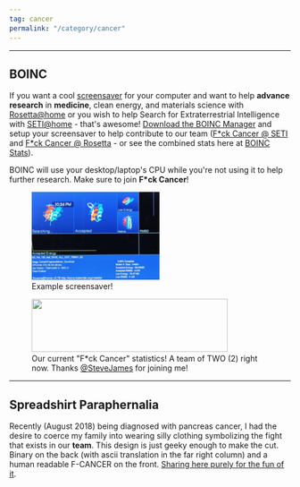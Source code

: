 ```yaml
---
tag: cancer
permalink: "/category/cancer"
---
```


---

## BOINC

<p class="has-drop-cap">If you want a cool <a rel="noreferrer noopener" aria-label=" (opens in a new tab)" href="https://boinc.berkeley.edu/wiki/BOINC_screensaver" target="_blank">screensaver</a> for your computer and want to help <strong>advance</strong> <strong>research</strong> in <strong>medicine</strong>, clean energy, and materials science with <a rel="noreferrer noopener" aria-label=" (opens in a new tab)" href="https://boinc.bakerlab.org/rosetta/" target="_blank">Rosetta@home</a> or you wish to help Search for Extraterrestrial Intelligence with <a rel="noreferrer noopener" aria-label=" (opens in a new tab)" href="https://setiathome.berkeley.edu/" target="_blank">SETI@home</a> - that's awesome!  <a rel="noreferrer noopener" aria-label=" (opens in a new tab)" href="https://boinc.berkeley.edu/download.php" target="_blank">Download the BOINC Manager</a> and setup your screensaver to help contribute to our team (<a rel="noreferrer noopener" aria-label=" (opens in a new tab)" href="https://setiathome.berkeley.edu/team_display.php?teamid=209560" target="_blank">F*ck Cancer @ SETI</a> and <a rel="noreferrer noopener" aria-label=" (opens in a new tab)" href="https://boinc.bakerlab.org/rosetta/team_display.php?teamid=16886" target="_blank">F*ck Cancer @ Rosetta</a> - or see the combined stats here at <a rel="noreferrer noopener" aria-label=" (opens in a new tab)" href="https://boincstats.com/en/stats/-1/team/detail/b15a477854fc8914a8bf4e1fc3e880cb" target="_blank">BOINC Stats</a>).</p>
<p>BOINC will use your desktop/laptop's CPU while you're not using it to help further research.  Make sure to join <strong>F*ck Cancer</strong>!</p>
<figure class="alignleft is-resized"><a href="https://boinc.berkeley.edu/wiki/BOINC_screensaver" target="_blank" rel="noreferrer noopener"><img src="/assets/IMG_20181230_223414-1024x704.jpg" alt="" class="wp-image-395" width="229" height="157"/></a><br />
<figcaption>Example screensaver!</figcaption>
</figure>
<figure class="alignleft is-resized"><a href="https://boincstats.com/en/stats/-1/team/detail/b15a477854fc8914a8bf4e1fc3e880cb" target="_blank" rel="noreferrer noopener"><img src="https://boincstats.com/signature/-1/bam/43537/sig.png?uid=1546616261540" alt="" width="351" height="95"/></a><br />
<figcaption>Our current "F*ck Cancer" statistics!  A team of TWO (2) right now.  Thanks <a rel="noreferrer noopener" aria-label="@SteveJames (opens in a new tab)" href="https://setiathome.berkeley.edu/show_user.php?userid=9022339" target="_blank">@SteveJames</a> for joining me!</figcaption>
</figure>

---

## Spreadshirt Paraphernalia

Recently (August 2018) being diagnosed with pancreas cancer, I had the desire to coerce my family into wearing silly clothing symbolizing the fight that exists in our **team**. This design is just geeky enough to make the cut. Binary on the back (with ascii translation in the far right column) and a human readable F-CANCER on the front. [Sharing here purely for the fun of it](https://shop.spreadshirt.com/karmanet).

